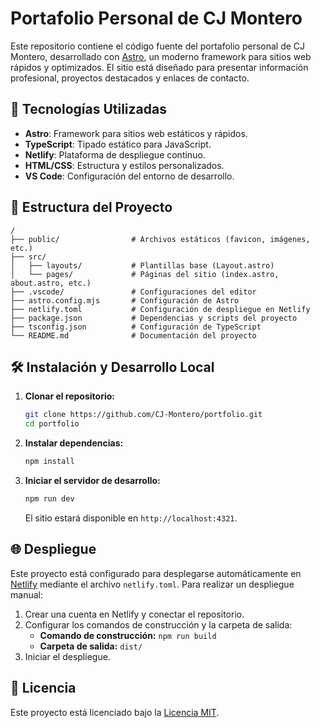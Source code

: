 # Portafolio Personal de CJ Montero

Este repositorio contiene el código fuente del portafolio personal de CJ Montero, desarrollado con [Astro](https://astro.build/), un moderno framework para sitios web rápidos y optimizados. El sitio está diseñado para presentar información profesional, proyectos destacados y enlaces de contacto.

## 🚀 Tecnologías Utilizadas

- **Astro**: Framework para sitios web estáticos y rápidos.
- **TypeScript**: Tipado estático para JavaScript.
- **Netlify**: Plataforma de despliegue continuo.
- **HTML/CSS**: Estructura y estilos personalizados.
- **VS Code**: Configuración del entorno de desarrollo.

## 📁 Estructura del Proyecto

```
/
├── public/                # Archivos estáticos (favicon, imágenes, etc.)
├── src/
│   ├── layouts/           # Plantillas base (Layout.astro)
│   └── pages/             # Páginas del sitio (index.astro, about.astro, etc.)
├── .vscode/               # Configuraciones del editor
├── astro.config.mjs       # Configuración de Astro
├── netlify.toml           # Configuración de despliegue en Netlify
├── package.json           # Dependencias y scripts del proyecto
├── tsconfig.json          # Configuración de TypeScript
└── README.md              # Documentación del proyecto
```

## 🛠️ Instalación y Desarrollo Local

1. **Clonar el repositorio:**

   ```bash
   git clone https://github.com/CJ-Montero/portfolio.git
   cd portfolio
   ```

2. **Instalar dependencias:**

   ```bash
   npm install
   ```

3. **Iniciar el servidor de desarrollo:**

   ```bash
   npm run dev
   ```

   El sitio estará disponible en `http://localhost:4321`.

## 🌐 Despliegue

Este proyecto está configurado para desplegarse automáticamente en [Netlify](https://www.netlify.com/) mediante el archivo `netlify.toml`. Para realizar un despliegue manual:

1. Crear una cuenta en Netlify y conectar el repositorio.
2. Configurar los comandos de construcción y la carpeta de salida:
   - **Comando de construcción:** `npm run build`
   - **Carpeta de salida:** `dist/`
3. Iniciar el despliegue.

## 📄 Licencia

Este proyecto está licenciado bajo la [Licencia MIT](LICENSE).
